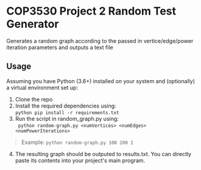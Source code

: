 # COP3530 Project 2 Random Test Generator
Generates a random graph according to the passed in vertice/edge/power iteration parameters and outputs a text file

## Usage
Assuming you have Python (3.6+) installed on your system and (optionally) a virtual environment set up:
1. Clone the repo
2. Install the required dependencies using: <br>
`python pip install -r requirements.txt`
3. Run the script in random_graph.py using: <br>
` python random-graph.py <numVertices> <numEdges> <numPowerIterations>`
> Example: `python random-graph.py 100 200 2`
4. The resulting graph should be outputed to results.txt. You can directly paste its contents into your project's main program.
